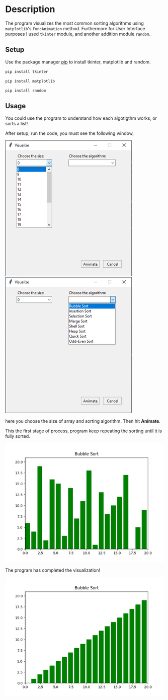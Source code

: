 # Description
The program visualizes the most common sorting algorithms using `matplotlib`'s `FuncAnimation` method. Furthermore for User Interface purposes I used `tkinter` module, and another addition module `random`.





## Setup

Use the package manager [pip](https://pip.pypa.io/en/stable/) to install tkinter, matplotlib and random.

```
pip install tkinter
```
```
pip install matplotlib
```
```
pip install random
```


## Usage

You could use the program to understand how each algotigthm works, or sorts a list!

After setup; run the code, you must see the following window,

![figure](Images/tkinter.1.png) ![figure](Images/tkinter.2.png) 

here you choose the size of array and sorting algorithm. Then hit **Animate**.

This the first stage of process, program keep repeating the sorting until it is fully sorted.

![figure](Images/figure2.png) 

The program has completed the visualization!

![figure](Images/figure.png)
